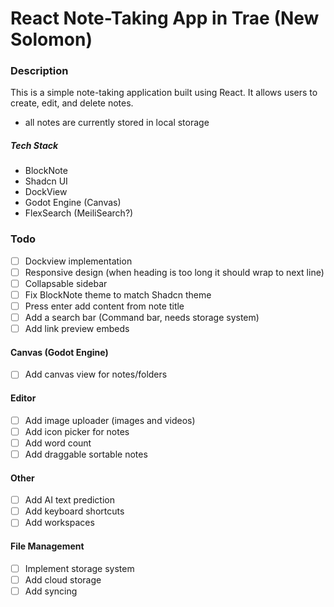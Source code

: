 # React Note-Taking App in Trae (New Solomon)
### Description
This is a simple note-taking application built using React. It allows users to create, edit, and delete notes.

- all notes are currently stored in local storage

##### Tech Stack
- BlockNote
- Shadcn UI
- DockView
- Godot Engine (Canvas)
- FlexSearch (MeiliSearch?)



### Todo

- [ ] Dockview implementation
- [ ] Responsive design (when heading is too long it should wrap to next line)
- [ ] Collapsable sidebar
- [ ] Fix BlockNote theme to match Shadcn theme
- [ ] Press enter add content from note title
- [ ] Add a search bar (Command bar, needs storage system)
- [ ] Add link preview embeds

#### Canvas (Godot Engine)
- [ ] Add canvas view for notes/folders

#### Editor
- [ ] Add image uploader (images and videos)
- [ ] Add icon picker for notes
- [ ] Add word count
- [ ] Add draggable sortable notes

#### Other
- [ ] Add AI text prediction
- [ ] Add keyboard shortcuts
- [ ] Add workspaces

#### File Management
- [ ] Implement storage system
- [ ] Add cloud storage 
- [ ] Add syncing 
